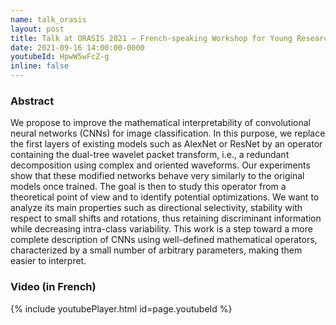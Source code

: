 ```yaml
---
name: talk_orasis
layout: post
title: Talk at ORASIS 2021 – French-speaking Workshop for Young Researchers in Computer Vision
date: 2021-09-16 14:00:00-0000
youtubeId: HpwW5wFcZ-g
inline: false
---
```


### Abstract

We propose to improve the mathematical interpretability of convolutional neural networks (CNNs) for image classification. In this purpose, we replace the first layers of existing models such as AlexNet or ResNet by an operator containing the dual-tree wavelet packet transform, i.e., a redundant decomposition using complex and oriented waveforms. Our experiments show that these modified networks behave very similarly to the original models once trained. The goal is then to study this operator from a theoretical point of view and to identify potential optimizations. We want to analyze its main properties such as directional selectivity, stability with respect to small shifts and rotations, thus retaining discriminant information while decreasing intra-class variability. This work is a step toward a more complete description of CNNs using well-defined mathematical operators, characterized by a small number of arbitrary parameters, making them easier to interpret.

### Video (in French)

{% include youtubePlayer.html id=page.youtubeId %}
